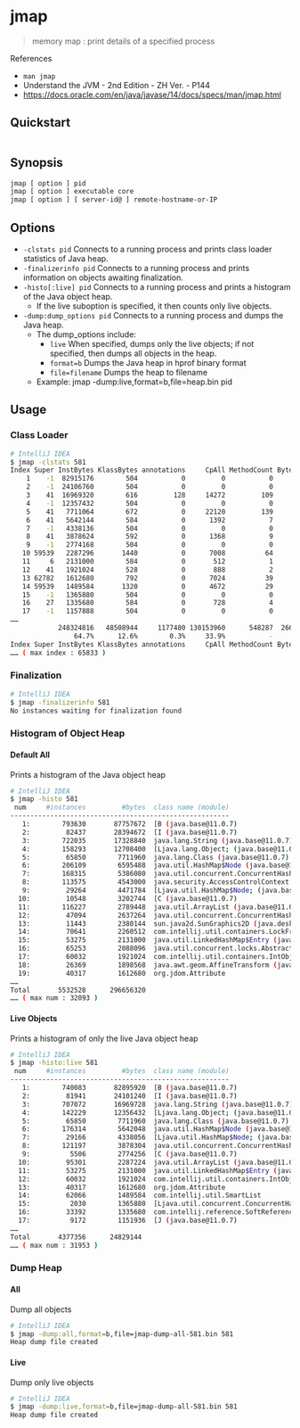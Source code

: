# jmap

> memory map : print details of a specified process

References

- `man jmap`
- Understand the JVM - 2nd Edition - ZH Ver. - P144
- https://docs.oracle.com/en/java/javase/14/docs/specs/man/jmap.html

## Quickstart

```bash

```

## Synopsis

```bash
jmap [ option ] pid
jmap [ option ] executable core
jmap [ option ] [ server-id@ ] remote-hostname-or-IP
```

## Options

- `-clstats pid` Connects to a running process and prints class loader statistics of Java heap.
- `-finalizerinfo pid` Connects to a running process and prints information on objects awaiting finalization.
- `-histo[:live] pid` Connects to a running process and prints a histogram of the Java object heap.
    - If the live suboption is specified, it then counts only live objects.
- `-dump:dump_options pid` Connects to a running process and dumps the Java heap.
    - The dump_options include:
        - `live` When specified, dumps only the live objects; if not specified, then dumps all objects in the heap.
        - `format=b` Dumps the Java heap in hprof binary format
        - `file=filename` Dumps the heap to filename
    - Example: jmap -dump:live,format=b,file=heap.bin pid

## Usage

### Class Loader

```bash
# IntelliJ IDEA
$ jmap -clstats 581
Index Super InstBytes KlassBytes annotations     CpAll MethodCount Bytecodes MethodAll     ROAll     RWAll     Total ClassName
    1    -1  82915176        504           0         0           0         0         0        24       616       640 [B
    2    -1  24106760        504           0         0           0         0         0        24       616       640 [I
    3    41  16969320        616         128     14272         109      4576     77952     18640     75632     94272 java.lang.String
    4    -1  12357432        504           0         0           0         0         0        24       616       640 [Ljava.lang.Object;
    5    41   7711064        672           0     22120         139      5679     95384     24632     95456    120088 java.lang.Class
    6    41   5642144        584           0      1392           7       149      2656      1152      3800      4952 java.util.HashMap$Node
    7    -1   4338136        504           0         0           0         0         0        32       616       648 [Ljava.util.HashMap$Node;
    8    41   3878624        592           0      1368           9       213      2776      1488      3584      5072 java.util.concurrent.ConcurrentHashMap$Node
    9    -1   2774168        504           0         0           0         0         0        24       616       640 [C
   10 59539   2287296       1440           0      7008          64      2681     48848     11232     47056     58288 java.util.ArrayList
   11     6   2131000        584           0       512           1        10       624       304      1648      1952 java.util.LinkedHashMap$Entry
   12    41   1921024        528           0       888           2        45       808       432      2032      2464 com.intellij.util.containers.IntObjectLinkedMap$MapEntry
   13 62782   1612680        792           0      7024          39      1023     13032      5984     15672     21656 org.jdom.Attribute
   14 59539   1489584       1320           0      4672          29      2038     25488      6024     25960     31984 com.intellij.util.SmartList
   15    -1   1365880        504           0         0           0         0         0        32       616       648 [Ljava.util.concurrent.ConcurrentHashMap$Node;
   16    27   1335680        584           0       728           4        41      2504       552      3464      4016 com.intellij.reference.SoftReference
   17    -1   1157888        504           0         0           0         0         0        24       616       640 [J
……
            248324816   48508944     1177480 130153960      548287  26679441 185243808 100811760 283283120 384094880 Total
                64.7%      12.6%        0.3%     33.9%           -      6.9%     48.2%     26.2%     73.8%    100.0%
Index Super InstBytes KlassBytes annotations     CpAll MethodCount Bytecodes MethodAll     ROAll     RWAll     Total ClassName
…… ( max index : 65833 )
```

### Finalization

```bash
# IntelliJ IDEA
$ jmap -finalizerinfo 581
No instances waiting for finalization found
```

### Histogram of Object Heap

#### Default All

Prints a histogram of the Java object heap

```bash
# IntelliJ IDEA
$ jmap -histo 581
 num     #instances         #bytes  class name (module)
-------------------------------------------------------
   1:        793630       87757672  [B (java.base@11.0.7)
   2:         82437       28394672  [I (java.base@11.0.7)
   3:        722035       17328840  java.lang.String (java.base@11.0.7)
   4:        158293       12708400  [Ljava.lang.Object; (java.base@11.0.7)
   5:         65850        7711960  java.lang.Class (java.base@11.0.7)
   6:        206109        6595488  java.util.HashMap$Node (java.base@11.0.7)
   7:        168315        5386080  java.util.concurrent.ConcurrentHashMap$Node (java.base@11.0.7)
   8:        113575        4543000  java.security.AccessControlContext (java.base@11.0.7)
   9:         29264        4471784  [Ljava.util.HashMap$Node; (java.base@11.0.7)
  10:         10548        3202744  [C (java.base@11.0.7)
  11:        116227        2789448  java.util.ArrayList (java.base@11.0.7)
  12:         47094        2637264  java.util.concurrent.ConcurrentHashMap$KeyIterator (java.base@11.0.7)
  13:         11443        2380144  sun.java2d.SunGraphics2D (java.desktop@11.0.7)
  14:         70641        2260512  com.intellij.util.containers.LockFreeCopyOnWriteArrayList$COWIterator
  15:         53275        2131000  java.util.LinkedHashMap$Entry (java.base@11.0.7)
  16:         65253        2088096  java.util.concurrent.locks.AbstractQueuedSynchronizer$Node (java.base@11.0.7)
  17:         60032        1921024  com.intellij.util.containers.IntObjectLinkedMap$MapEntry
  18:         26369        1898568  java.awt.geom.AffineTransform (java.desktop@11.0.7)
  19:         40317        1612680  org.jdom.Attribute
……
Total       5532528      296656320
…… ( max num : 32093 )
```

#### Live Objects

Prints a histogram of only the live Java object heap

```bash
# IntelliJ IDEA
$ jmap -histo:live 581
 num     #instances         #bytes  class name (module)
-------------------------------------------------------
   1:        740083       82895920  [B (java.base@11.0.7)
   2:         81941       24101240  [I (java.base@11.0.7)
   3:        707072       16969728  java.lang.String (java.base@11.0.7)
   4:        142229       12356432  [Ljava.lang.Object; (java.base@11.0.7)
   5:         65850        7711960  java.lang.Class (java.base@11.0.7)
   6:        176314        5642048  java.util.HashMap$Node (java.base@11.0.7)
   7:         29166        4338056  [Ljava.util.HashMap$Node; (java.base@11.0.7)
   8:        121197        3878304  java.util.concurrent.ConcurrentHashMap$Node (java.base@11.0.7)
   9:          5506        2774256  [C (java.base@11.0.7)
  10:         95301        2287224  java.util.ArrayList (java.base@11.0.7)
  11:         53275        2131000  java.util.LinkedHashMap$Entry (java.base@11.0.7)
  12:         60032        1921024  com.intellij.util.containers.IntObjectLinkedMap$MapEntry
  13:         40317        1612680  org.jdom.Attribute
  14:         62066        1489584  com.intellij.util.SmartList
  15:          2030        1365880  [Ljava.util.concurrent.ConcurrentHashMap$Node; (java.base@11.0.7)
  16:         33392        1335680  com.intellij.reference.SoftReference
  17:          9172        1151936  [J (java.base@11.0.7)
……
Total       4377356      24829144
…… ( max num : 31953 )
```

### Dump Heap

#### All

Dump all objects

```bash
# IntelliJ IDEA
$ jmap -dump:all,format=b,file=jmap-dump-all-581.bin 581
Heap dump file created
```

#### Live

Dump only live objects

```bash
# IntelliJ IDEA
$ jmap -dump:live,format=b,file=jmap-dump-all-581.bin 581
Heap dump file created
```
